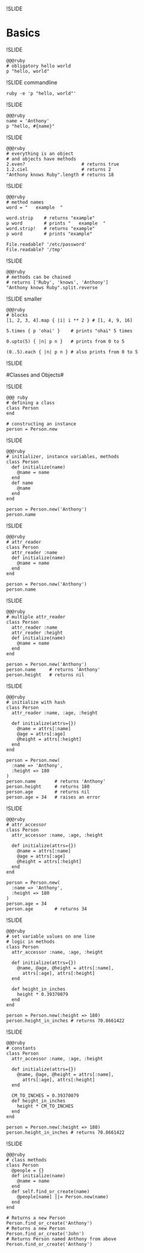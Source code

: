!SLIDE

# Basics #

!SLIDE

    @@@ruby
    # obligatory hello world 
    p "hello, world"

!SLIDE commandline

    ruby -e 'p "hello, world"'

!SLIDE

    @@@ruby
    name = 'Anthony'
    p "hello, #{name}"

!SLIDE

    @@@ruby
    # everything is an object
    # and objects have methods
    2.even?                     # returns true
    1.2.ciel                    # returns 2
    "Anthony knows Ruby".length # returns 18

!SLIDE

    @@@ruby
    # method names
    word = "   example  "

    word.strip    # returns "example"
    p word        # prints "   example  "
    word.strip!   # returns "example"
    p word        # prints "example"

    File.readable? '/etc/password'
    File.readable? '/tmp'

!SLIDE

    @@@ruby
    # methods can be chained
    # returns ['Ruby', 'knows', 'Anthony']
    "Anthony knows Ruby".split.reverse

!SLIDE smaller

    @@@ruby
    # blocks
    [1, 2, 3, 4].map { |i| i ** 2 } # [1, 4, 9, 16]
    
    5.times { p 'ohai' }    # prints "ohai" 5 times
    
    0.upto(5) { |n| p n }   # prints from 0 to 5
    
    (0..5).each { |n| p n } # also prints from 0 to 5

!SLIDE

#Classes and Objects#

!SLIDE

    @@@ ruby
    # defining a class
    class Person
    end

    # constructing an instance
    person = Person.new

!SLIDE

    @@@ruby
    # initializer, instance variables, methods
    class Person
      def initialize(name)
        @name = name
      end
      def name
        @name
      end
    end

    person = Person.new('Anthony')
    person.name
    
!SLIDE

    @@@ruby
    # attr_reader
    class Person
      attr_reader :name
      def initialize(name)
        @name = name
      end
    end

    person = Person.new('Anthony')
    person.name

!SLIDE

    @@@ruby
    # multiple attr_reader
    class Person
      attr_reader :name
      attr_reader :height
      def initialize(name)
        @name = name
      end
    end

    person = Person.new('Anthony')
    person.name     # returns 'Anthony'
    person.height   # returns nil

!SLIDE

    @@@ruby
    # initialize with hash
    class Person
      attr_reader :name, :age, :height

      def initialize(attrs={})
        @name = attrs[:name]
        @age = attrs[:age]
        @height = attrs[:height]
      end
    end

    person = Person.new(
      :name => 'Anthony', 
      :height => 180
    )
    person.name       # returns 'Anthony'
    person.height     # returns 180
    person.age        # returns nil
    person.age = 34   # raises an error

!SLIDE

    @@@ruby
    # attr_accessor
    class Person
      attr_accessor :name, :age, :height

      def initialize(attrs={})
        @name = attrs[:name]
        @age = attrs[:age]
        @height = attrs[:height]
      end
    end

    person = Person.new(
      :name => 'Anthony', 
      :height => 180
    )
    person.age = 34
    person.age        # returns 34

!SLIDE

    @@@ruby
    # set variable values on one line
    # logic in methods
    class Person
      attr_accessor :name, :age, :height

      def initialize(attrs={})
        @name, @age, @height = attrs[:name], 
          attrs[:age], attrs[:height]
      end

      def height_in_inches
        height * 0.39370079
      end
    end

    person = Person.new(:height => 180)
    person.height_in_inches # returns 70.8661422

!SLIDE

    @@@ruby
    # constants
    class Person
      attr_accessor :name, :age, :height

      def initialize(attrs={})
        @name, @age, @height = attrs[:name], 
          attrs[:age], attrs[:height]
      end

      CM_TO_INCHES = 0.39370079
      def height_in_inches
        height * CM_TO_INCHES
      end
    end

    person = Person.new(:height => 180)
    person.height_in_inches # returns 70.8661422

!SLIDE

    @@@ruby
    # class methods
    class Person
      @people = {}
      def initialize(name)
        @name = name
      end
      def self.find_or_create(name)
        @people[name] ||= Person.new(name)
      end
    end
    
    # Returns a new Person
    Person.find_or_create('Anthony')
    # Returns a new Person
    Person.find_or_create('John')
    # Returns Person named Anthony from above
    Person.find_or_create('Anthony')
